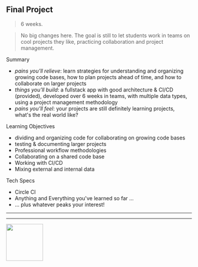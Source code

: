 ## Final Project

> 6 weeks.

> No big changes here. The goal is still to let students work in teams on cool projects they like, practicing collaboration and project management.



Summary
* _pains you’ll relieve_: learn strategies for understanding and organizing growing code bases, how to plan projects ahead of time, and how to collaborate on larger projects
* _things you’ll build_: a fullstack app with good architecture & CI/CD (provided), developed over 6 weeks in teams, with multiple data types, using a project management methodology
* _pains you’ll feel_: your projects are still definitely learning projects, what's the real world like?

Learning Objectives
* dividing and organizing code for collaborating on growing code bases
* testing & documenting larger projects
* Professional workflow methodologies
* Collaborating on a shared code base
* Working with CI/CD
* Mixing external and internal data

Tech Specs
* Circle CI
* Anything and Everything you've learned so far ...
* ... plus whatever peaks your interest!


<hr>
<hr>
<a href="https://hackyourfuture.be" target="_blank"><img
    src="https://user-images.githubusercontent.com/18554853/63941625-4c7c3d00-ca6c-11e9-9a76-8d5e3632fe70.jpg"
    width="100" height="100"></a>

